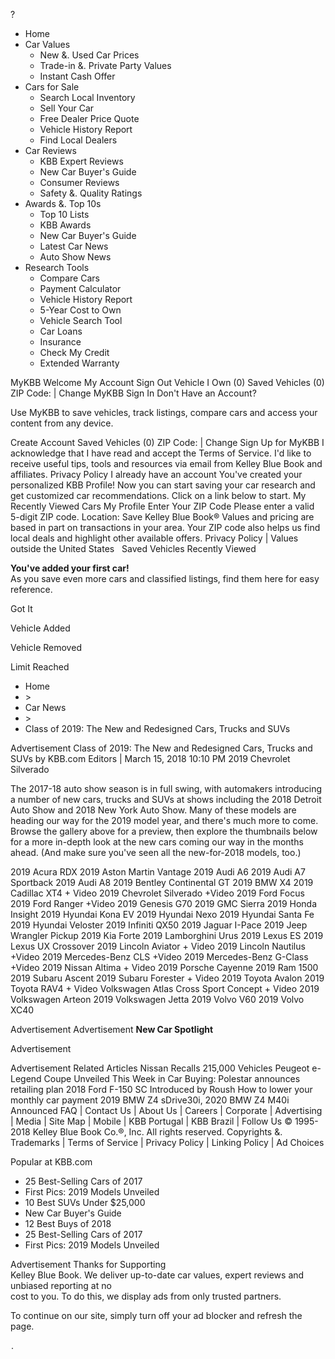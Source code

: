 ?

*   Home
*   Car Values
    *   New &. Used Car Prices
    *   Trade-in &. Private Party Values
    *   Instant Cash Offer
*   Cars for Sale
    *   Search Local Inventory
    *   Sell Your Car
    *   Free Dealer Price Quote
    *   Vehicle History Report
    *   Find Local Dealers
*   Car Reviews
    *   KBB Expert Reviews
    *   New Car Buyer's Guide
    *   Consumer Reviews
    *   Safety &. Quality Ratings
*   Awards &. Top 10s
    *   Top 10 Lists
    *   KBB Awards
    *   New Car Buyer's Guide
    *   Latest Car News
    *   Auto Show News
*   Research Tools
    *   Compare Cars
    *   Payment Calculator
    *   Vehicle History Report
    *   5-Year Cost to Own
    *   Vehicle Search Tool
    *   Car Loans
    *   Insurance
    *   Check My Credit
    *   Extended Warranty

MyKBB Welcome My Account Sign Out Vehicle I Own (0) Saved Vehicles (0) ZIP Code: | Change MyKBB Sign In Don't Have an Account?

Use MyKBB to save vehicles, track listings, compare cars and access your content from any device.

Create Account Saved Vehicles (0) ZIP Code: | Change Sign Up for MyKBB I acknowledge that I have read and accept the Terms of Service. I'd like to receive useful tips, tools and resources via email from Kelley Blue Book and affiliates. Privacy Policy I already have an account You've created your personalized KBB Profile! Now you can start saving your car research and get customized car recommendations. Click on a link below to start. My Recently Viewed Cars My Profile Enter Your ZIP Code Please enter a valid 5-digit ZIP code. Location: Save Kelley Blue Book® Values and pricing are based in part on transactions in your area. Your ZIP code also helps us find local deals and highlight other available offers. Privacy Policy | Values outside the United States ﻿ ﻿ Saved Vehicles Recently Viewed

**You've added your first car!**  
As you save even more cars and classified listings, find them here for easy reference.

Got It

Vehicle Added

Vehicle Removed

Limit Reached

*   Home
*   \>
*   Car News
*   \>
*   Class of 2019: The New and Redesigned Cars, Trucks and SUVs

Advertisement Class of 2019: The New and Redesigned Cars, Trucks and SUVs by KBB.com Editors | March 15, 2018 10:10 PM 2019 Chevrolet Silverado

The 2017-18 auto show season is in full swing, with automakers introducing a number of new cars, trucks and SUVs at shows including the 2018 Detroit Auto Show and 2018 New York Auto Show. Many of these models are heading our way for the 2019 model year, and there's much more to come. Browse the gallery above for a preview, then explore the thumbnails below for a more in-depth look at the new cars coming our way in the months ahead. (And make sure you've seen all the new-for-2018 models, too.)

2019 Acura RDX 2019 Aston Martin Vantage 2019 Audi A6 2019 Audi A7 Sportback 2019 Audi A8 2019 Bentley Continental GT 2019 BMW X4 2019 Cadillac XT4 + Video 2019 Chevrolet Silverado +Video 2019 Ford Focus 2019 Ford Ranger +Video 2019 Genesis G70 2019 GMC Sierra 2019 Honda Insight 2019 Hyundai Kona EV 2019 Hyundai Nexo 2019 Hyundai Santa Fe 2019 Hyundai Veloster 2019 Infiniti QX50 2019 Jaguar I-Pace 2019 Jeep Wrangler Pickup 2019 Kia Forte 2019 Lamborghini Urus 2019 Lexus ES 2019 Lexus UX Crossover 2019 Lincoln Aviator + Video 2019 Lincoln Nautilus +Video 2019 Mercedes-Benz CLS +Video 2019 Mercedes-Benz G-Class +Video 2019 Nissan Altima + Video 2019 Porsche Cayenne 2019 Ram 1500 2019 Subaru Ascent 2019 Subaru Forester + Video 2019 Toyota Avalon 2019 Toyota RAV4 + Video Volkswagen Atlas Cross Sport Concept + Video 2019 Volkswagen Arteon 2019 Volkswagen Jetta 2019 Volvo V60 2019 Volvo XC40

Advertisement Advertisement **New Car Spotlight**

Advertisement

Advertisement Related Articles Nissan Recalls 215,000 Vehicles Peugeot e-Legend Coupe Unveiled This Week in Car Buying: Polestar announces retailing plan 2018 Ford F-150 SC Introduced by Roush How to lower your monthly car payment 2019 BMW Z4 sDrive30i, 2020 BMW Z4 M40i Announced FAQ | Contact Us | About Us | Careers | Corporate | Advertising | Media | Site Map | Mobile | KBB Portugal | KBB Brazil | Follow Us © 1995-2018 Kelley Blue Book Co.®, Inc. All rights reserved. Copyrights &. Trademarks | Terms of Service | Privacy Policy | Linking Policy | Ad Choices

Popular at KBB.com

*   25 Best-Selling Cars of 2017
*   First Pics: 2019 Models Unveiled
*   10 Best SUVs Under $25,000
*   New Car Buyer's Guide
*   12 Best Buys of 2018
*   25 Best-Selling Cars of 2017
*   First Pics: 2019 Models Unveiled

Advertisement Thanks for Supporting  
Kelley Blue Book. We deliver up-to-date car values, expert reviews and unbiased reporting at no  
cost to you. To do this, we display ads from only trusted partners.  
  
To continue on our site, simply turn off your ad blocker and refresh the page. <div style="display:inline;"><img height="1" width="1" style="border-style:none;" alt="" src="//googleads.g.doubleclick.net/pagead/viewthroughconversion/1060016584/?guid=ON&script=0"/></div>.